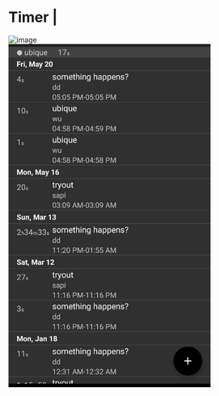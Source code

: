 # Timer |  
![image](/screenshots/20201122_163032.gif)  
<img src="/screenshots/s2.png" alt="drawing" width="400"/>



